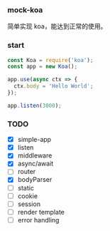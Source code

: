 ### mock-koa
简单实现 koa，能达到正常的使用。

### start

```js
const Koa = require('koa');
const app = new Koa();

app.use(async ctx => {
  ctx.body = 'Hello World';
});

app.listen(3000);
```

### TODO
- [x] simple-app
- [x] listen
- [x] middleware
- [x] async/await
- [ ] router
- [x] bodyParser
- [ ] static
- [ ] cookie
- [ ] session
- [ ] render template
- [ ] error handling